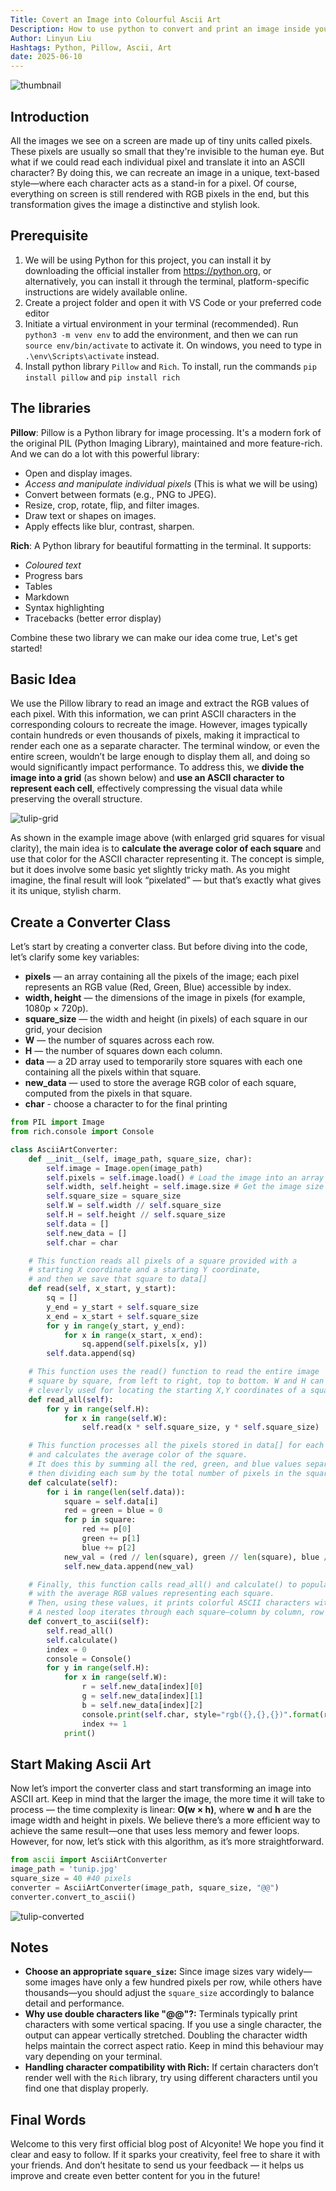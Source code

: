 ```yaml
---
Title: Covert an Image into Colourful Ascii Art
Description: How to use python to convert and print an image inside your terminal with colourful ascii characters.
Author: Linyun Liu
Hashtags: Python, Pillow, Ascii, Art
date: 2025-06-10
---
```

![thumbnail](resources/thumbnail.jpg)
## Introduction
All the images we see on a screen are made up of tiny units called pixels. These pixels are usually so small that they're invisible to the human eye. But what if we could read each individual pixel and translate it into an ASCII character? By doing this, we can recreate an image in a unique, text-based style—where each character acts as a stand-in for a pixel. Of course, everything on screen is still rendered with RGB pixels in the end, but this transformation gives the image a distinctive and stylish look.

## Prerequisite
1. We will be using Python for this project, you can install it by downloading the official installer from https://python.org, or alternatively, you can install it through the terminal, platform-specific instructions are widely available online.
2. Create a project folder and open it with VS Code or your preferred code editor
3. Initiate a virtual environment in your terminal (recommended). Run `python3 -m venv env` to add the environment, and then we can run `source env/bin/activate` to activate it. On windows, you need to type in `.\env\Scripts\activate` instead.
4. Install python library `Pillow` and `Rich`. To install, run the commands `pip install pillow` and `pip install rich`

## The libraries
**Pillow**: Pillow is a Python library for image processing. It's a modern fork of the original PIL (Python Imaging Library), maintained and more feature-rich. And we can do a lot with this powerful library: 
- Open and display images.
- *Access and manipulate individual pixels* (This is what we will be using)
- Convert between formats (e.g., PNG to JPEG).
- Resize, crop, rotate, flip, and filter images.
- Draw text or shapes on images.
- Apply effects like blur, contrast, sharpen.

**Rich**:  A Python library for beautiful formatting in the terminal. It supports:
- *Coloured text*
- Progress bars
- Tables
- Markdown
- Syntax highlighting
- Tracebacks (better error display)

Combine these two library we can make our idea come true, Let's get started!

## Basic Idea
We use the Pillow library to read an image and extract the RGB values of each pixel. With this information, we can print ASCII characters in the corresponding colours to recreate the image. However, images typically contain hundreds or even thousands of pixels, making it impractical to render each one as a separate character. The terminal window, or even the entire screen, wouldn’t be large enough to display them all, and doing so would significantly impact performance. To address this, we **divide the image into a grid** (as shown below) and **use an ASCII character to represent each cell**, effectively compressing the visual data while preserving the overall structure.

![tulip-grid](resources/tulip-grid.jpg)

As shown in the example image above (with enlarged grid squares for visual clarity), the main idea is to **calculate the average color of each square** and use that color for the ASCII character representing it. The concept is simple, but it does involve some basic yet slightly tricky math. As you might imagine, the final result will look “pixelated” — but that’s exactly what gives it its unique, stylish charm.

## Create a Converter Class
Let’s start by creating a converter class. But before diving into the code, let’s clarify some key variables:
- **pixels** — an array containing all the pixels of the image; each pixel represents an RGB value (Red, Green, Blue) accessible by index.
- **width, height** — the dimensions of the image in pixels (for example, 1080p × 720p).
- **square_size** — the width and height (in pixels) of each square in our grid, your decision
- **W** — the number of squares across each row.
- **H** — the number of squares down each column.
- **data** — a 2D array used to temporarily store squares with each one containing all the pixels within that square.
- **new_data** — used to store the average RGB color of each square, computed from the pixels in that square.
- **char** - choose a character to for the final printing
```python
from PIL import Image
from rich.console import Console 

class AsciiArtConverter:
    def __init__(self, image_path, square_size, char):
        self.image = Image.open(image_path)
        self.pixels = self.image.load() # Load the image into an array of pixels
        self.width, self.height = self.image.size # Get the image size (width and height in pixels)
        self.square_size = square_size
        self.W = self.width // self.square_size
        self.H = self.height // self.square_size
        self.data = []
        self.new_data = []
        self.char = char

	# This function reads all pixels of a square provided with a 
	# starting X coordinate and a starting Y coordinate,
	# and then we save that square to data[]
    def read(self, x_start, y_start):
        sq = []
        y_end = y_start + self.square_size
        x_end = x_start + self.square_size
        for y in range(y_start, y_end):
            for x in range(x_start, x_end):
                sq.append(self.pixels[x, y])
        self.data.append(sq)

	# This function uses the read() function to read the entire image
	# square by square, from left to right, top to bottom. W and H can be
	# cleverly used for locating the starting X,Y coordinates of a square
    def read_all(self):
        for y in range(self.H):
            for x in range(self.W):
                self.read(x * self.square_size, y * self.square_size)

	# This function processes all the pixels stored in data[] for each square
	# and calculates the average color of the square.
	# It does this by summing all the red, green, and blue values separately,
	# then dividing each sum by the total number of pixels in the square.
    def calculate(self):
        for i in range(len(self.data)):
            square = self.data[i]
            red = green = blue = 0
            for p in square:
                red += p[0]
                green += p[1]
                blue += p[2]
            new_val = (red // len(square), green // len(square), blue // len(square))
            self.new_data.append(new_val)

	# Finally, this function calls read_all() and calculate() to populate new_data[]
	# with the average RGB values representing each square.
	# Then, using these values, it prints colorful ASCII characters with the Rich library.
	# A nested loop iterates through each square—column by column, row by row—to display the output.
    def convert_to_ascii(self):
        self.read_all()
        self.calculate()
        index = 0
        console = Console()
        for y in range(self.H):
            for x in range(self.W):
                r = self.new_data[index][0]
                g = self.new_data[index][1]
                b = self.new_data[index][2]
                console.print(self.char, style="rgb({},{},{})".format(r, g, b), end="")
                index += 1
            print()
```

## Start Making Ascii Art
Now let’s import the converter class and start transforming an image into ASCII art. Keep in mind that the larger the image, the more time it will take to process — the time complexity is linear: **O(w × h)**, where **w** and **h** are the image width and height in pixels. We believe there’s a more efficient way to achieve the same result—one that uses less memory and fewer loops. However, for now, let’s stick with this algorithm, as it’s more straightforward. 
```python
from ascii import AsciiArtConverter
image_path = 'tunip.jpg'
square_size = 40 #40 pixels
converter = AsciiArtConverter(image_path, square_size, "@@")
converter.convert_to_ascii()
```

![tulip-converted](resources/tulip-converted.jpeg)

## Notes
- **Choose an appropriate `square_size`:** Since image sizes vary widely—some images have only a few hundred pixels per row, while others have thousands—you should adjust the `square_size` accordingly to balance detail and performance.
- **Why use double characters like "@@"?:** Terminals typically print characters with some vertical spacing. If you use a single character, the output can appear vertically stretched. Doubling the character width helps maintain the correct aspect ratio. Keep in mind this behaviour may vary depending on your terminal.
- **Handling character compatibility with Rich:** If certain characters don’t render well with the `Rich` library, try using different characters until you find one that display properly.

## Final Words
Welcome to this very first official blog post of Alcyonite! We hope you find it clear and easy to follow. If it sparks your creativity, feel free to share it with your friends. And don’t hesitate to send us your feedback — it helps us improve and create even better content for you in the future!
